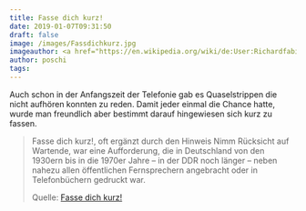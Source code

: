 ```yaml
---
title: Fasse dich kurz!
date: 2019-01-07T09:31:50
draft: false
image: /images/Fassdichkurz.jpg
imageauthor: <a href="https://en.wikipedia.org/wiki/de:User:Richardfabi" class="extiw" title="w:de:User:Richardfabi">Richardfabi</a> at <a href="https://en.wikipedia.org/wiki/de:" class="extiw" title="w:de:">German Wikipedia</a>
author: poschi
tags:
---
```


Auch schon in der Anfangszeit der Telefonie gab es Quaselstrippen die nicht
aufhören konnten zu reden. Damit jeder einmal die Chance hatte, wurde man
freundlich aber bestimmt darauf hingewiesen sich kurz zu fassen.

> Fasse dich kurz!, oft ergänzt durch den Hinweis Nimm Rücksicht auf Wartende,
> war eine Aufforderung, die in Deutschland von den 1930ern bis in die 1970er
> Jahre – in der DDR noch länger – neben nahezu allen öffentlichen Fernsprechern
> angebracht oder in Telefonbüchern gedruckt war.
>
> Quelle: [Fasse dich kurz!](https://de.wikipedia.org/wiki/Fasse_dich_kurz!)
